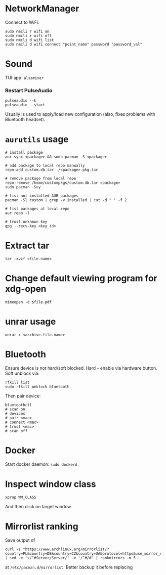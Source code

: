 # NetworkManager

Connect to WiFi:

```
sudo nmcli r wifi on
sudo nmcli r wifi off
sudo nmcli d wifi list
sudo nmcli d wifi connect "point_name" password "password_val"
```

# Sound

TUI app: `alsamixer`

### Restart PulseAudio

```
pulseaudio --k
pulseaudio --start
```

Usually is used to apply/load new configuration (also, fixes problems with Bluetooth headset).

# `aurutils` usage

```
# install package
aur sync <package> && sudo pacman -S <package>

# add package to local repo manually
repo-add custom.db.tar ./<package>.pkg.tar

# remove package from local repo
repo-remove /home/custompkgs/custom.db.tar <package>
sudo pacman -Suy

# list not installed AUR packages
pacman -Sl custom | grep -v installed | cut -d " " -f 2

# list packages at local repo
aur repo -l

# trust unknown key
gpg --recv-key <key_id>
```

# Extract tar

```
tar -xvzf <file.name>
```

# Change default viewing program for xdg-open

```
mimeopen -d $file.pdf
```

# unrar usage

```
unrar x <archive.file.name>
```

# Bluetooth

Ensure device is not hard/soft blocked. Hard - enable via hardware button.
Soft unblock via:

```
rfkill list
sudo rfkill unblock bluetooth
```

Then pair device:

```
bluetoothctl
# scan on
# devices
# pair <mac>
# connect <mac>
# trust <mac>
# scan off
```

# Docker

Start docker daemon: `sudo dockerd`

# Inspect window class

```
xprop WM_CLASS
```

And then click on target window.

# Mirrorlist ranking

Save output of

```
curl -s "https://www.archlinux.org/mirrorlist/?country=PL&country=DE&country=CZ&country=UA&protocol=https&use_mirror_status=on" | sed -e 's/^#Server/Server/' -e '/^#/d' | rankmirrors -n 5 -
```

at `/etc/pacman.d/mirrorlist`. Better backup it before replacing

